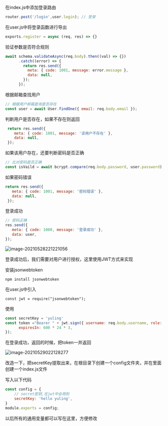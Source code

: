在index.js中添加登录路由

```js
router.post('/login',user.login); // 登录
```

在user.js中将登录函数进行导出

```js
exports.register = async (req, res) => {}
```

验证参数是否符合规则

```js
await schema.validateAsync(req.body).then((val) => {})
      .catch((error) => {
        return res.send({
          meta: { code: 1001, message: error.message },
          data: null,
        });
      });
```

根据邮箱查找用户

```js
// 根据用户邮箱查询是否存在
const user = await User.findOne({ email: req.body.email });
```

判断用户是否存在，如果不存在则返回

```js
 return res.send({
    meta: { code: 1001, message: '该用户不存在' },
    data: null,
 });
```

如果该用户存在，还要判断密码是否正确

```js
// 比对密码是否正确
const isVaild = await bcrypt.compare(req.body.password, user.password);
```

如果密码错误

```js
return res.send({
   meta: { code: 1001, message: '密码错误' },
   data: null,
 });
```

登录成功

```js
// 密码正确
res.send({
   meta: { code: 1000, message: '登录成功' },
   data: user,
});
```

![image-20210528221221056](http://img.yulings.top/20210528221222.png)

登录成功后，我们需要对用户进行授权，这里使用JWT方式来实现

安装jsonwebtoken

```shell
npm install jsonwebtoken
```

在user.js中引入

```shell
const jwt = require("jsonwebtoken");
```

使用

```js
const secretKey = 'yuling'
const token ="Bearer " + jwt.sign({ username: req.body.username, role: user.role}, secretKey, {
      expiresIn: 600 * 24 * 3,
});
```

在登录成功，返回的时候，把token一并返回

![image-20210529022128277](http://img.yulings.top/20210529022129.png)

改造一下，把secretKey提取出来，在根目录下创建一个config文件夹，并在里面创建一个index.js文件

写入以下代码

```js
const config = {
    // secret密钥,在jwt中会用到
    secretKey: 'hello yuling',
}
module.exports = config;
```

以后所有的通用变量都可以写在这里，方便修改

